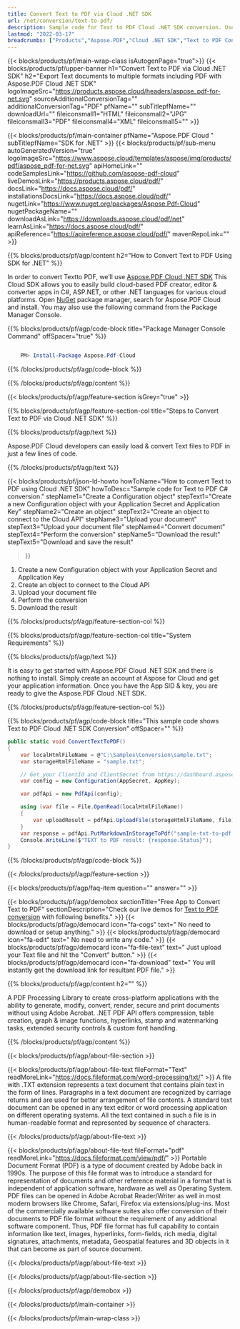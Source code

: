 ```yaml
---
title: Convert Text to PDF via Cloud .NET SDK
url: /net/conversion/text-to-pdf/ 
description: Sample code for Text to PDF Cloud .NET SDK conversion. Use API example code for batch Text files to PDF conversion with Aspose.PDF Cloud.
lastmod: "2022-03-17"
breadcrumbs: ["Products","Aspose.PDF","Cloud .NET SDK","Text to PDF Conversion"]
---
```


{{< blocks/products/pf/main-wrap-class isAutogenPage="true">}}
{{< blocks/products/pf/upper-banner h1="Convert Text to PDF via Cloud .NET SDK" h2="Export Text documents to multiple formats including PDF with Aspose.PDF Cloud .NET SDK" logoImageSrc="https://products.aspose.cloud/headers/aspose_pdf-for-net.svg" sourceAdditionalConversionTag="" additionalConversionTag="PDF" pfName="" subTitlepfName="" downloadUrl="" fileiconsmall1="HTML" fileiconsmall2="JPG" fileiconsmall3="PDF" fileiconsmall4="XML" fileiconsmall5="" >}}

{{< blocks/products/pf/main-container pfName="Aspose.PDF Cloud " subTitlepfName="SDK for .NET" >}}
{{< blocks/products/pf/sub-menu autoGeneratedVersion="true" logoImageSrc="https://www.aspose.cloud/templates/aspose/img/products/pdf/aspose_pdf-for-net.svg" apiHomeLink="" codeSamplesLink="https://github.com/aspose-pdf-cloud" liveDemosLink="https://products.aspose.cloud/pdf/" docsLink="https://docs.aspose.cloud/pdf/" installationsDocsLink="https://docs.aspose.cloud/pdf/" nugetLink="https://www.nuget.org/packages/Aspose.Pdf-Cloud" nugetPackageName="" downloadAsLink="https://downloads.aspose.cloud/pdf/net" learnAsLink="https://docs.aspose.cloud/pdf/" apiReference="https://apireference.aspose.cloud/pdf/" mavenRepoLink="" >}}

{{% blocks/products/pf/agp/content h2="How to Convert Text to PDF Using SDK for .NET" %}}

 In order to convert Textto PDF, we’ll use
 [Aspose.PDF Cloud .NET SDK](https://products.aspose.cloud/pdf/net/)
 This Cloud SDK allows you to easily build cloud-based PDF creator, editor & converter apps in C#, ASP.NET, or other .NET languages for various cloud platforms. Open
 [NuGet](https://www.nuget.org/packages/Aspose.Pdf-Cloud)
 package manager, search for
 Aspose.PDF Cloud
 and install. You may also use the following command from the Package Manager Console.

{{% blocks/products/pf/agp/code-block title="Package Manager Console Command" offSpacer="true" %}}

```powershell

    PM> Install-Package Aspose.Pdf-Cloud 

```

{{% /blocks/products/pf/agp/code-block %}}

{{% /blocks/products/pf/agp/content %}}

{{< blocks/products/pf/agp/feature-section isGrey="true" >}}

{{% blocks/products/pf/agp/feature-section-col title="Steps to Convert Text to PDF via Cloud .NET SDK" %}}

{{% blocks/products/pf/agp/text %}}

 Aspose.PDF Cloud developers can easily load & convert Text files to PDF in just a few lines of code.

{{% /blocks/products/pf/agp/text %}}

{{< blocks/products/pf/json-ld-howto howToName="How to convert Text to PDF using Cloud .NET SDK" howToDesc="Sample code for Text to PDF C# conversion."
    stepName1="Create a Configuration object" stepText1="Create a new Configuration object with your Application Secret and Application Key"
    stepName2="Create an object" stepText2="Create an object to connect to the Cloud API"
    stepName3="Upload your document" stepText3="Upload your document file"
    stepName4="Convert document" stepText4="Perform the conversion"
    stepName5="Download the result" stepText5="Download and save the result"
>}}

1. Create a new Configuration object with your Application Secret and Application Key
1. Create an object to connect to the Cloud API
1. Upload your document file
1. Perform the conversion
1. Download the result

{{% /blocks/products/pf/agp/feature-section-col %}}

{{% blocks/products/pf/agp/feature-section-col title="System Requirements" %}}

{{% blocks/products/pf/agp/text %}}

It is easy to get started with Aspose.PDF Cloud .NET SDK and there is nothing to install. Simply create an account at Aspose for Cloud and get your application information. Once you have the App SID & key, you are ready to give the Aspose.PDF Cloud .NET SDK.

{{% /blocks/products/pf/agp/feature-section-col %}}

{{% blocks/products/pf/agp/code-block title="This sample code shows Text to PDF Cloud .NET SDK Conversion" offSpacer="" %}}

```cs
public static void ConvertTextToPDF()
{
    var localHtmlFileName = @"C:\Samples\Conversion\sample.txt";
    var storageHtmlFileName = "sample.txt";

    // Get your ClientId and ClientSecret from https://dashboard.aspose.cloud (free registration required).
    var config = new Configuration(AppSecret, AppKey);

    var pdfApi = new PdfApi(config);

    using (var file = File.OpenRead(localHtmlFileName))
    {
        var uploadResult = pdfApi.UploadFile(storageHtmlFileName, file);
    }
    var response = pdfApi.PutMarkdownInStorageToPdf("sample-txt-to-pdf.pdf", storageHtmlFileName);
    Console.WriteLine($"TEXT to PDF result: {response.Status}");
}
```

{{% /blocks/products/pf/agp/code-block %}}

{{< /blocks/products/pf/agp/feature-section >}}

{{< blocks/products/pf/agp/faq-item question="" answer="" >}}

<!-- aboutfile Starts -->

{{< blocks/products/pf/agp/demobox sectionTitle="Free App to Convert Text to PDF" sectionDescription="Check our live demos for [Text to PDF conversion](https://products.aspose.app/pdf/conversion/txt-to-pdf) with following benefits." >}}
{{< blocks/products/pf/agp/democard icon="fa-cogs" text=" No need to download or setup anything." >}}
{{< blocks/products/pf/agp/democard icon="fa-edit" text=" No need to write any code." >}}
{{< blocks/products/pf/agp/democard icon="fa-file-text" text=" Just upload your Text file and hit the \"Convert\" button." >}}
{{< blocks/products/pf/agp/democard icon="fa-download" text=" You will instantly get the download link for resultant PDF file." >}}

{{% blocks/products/pf/agp/content h2="" %}}

A PDF Processing Library to create cross-platform applications with the ability to generate, modify, convert, render, secure and print documents without using Adobe Acrobat. .NET PDF API offers compression, table creation, graph & image functions, hyperlinks, stamp and watermarking tasks, extended security controls & custom font handling.

{{% /blocks/products/pf/agp/content %}}

{{< blocks/products/pf/agp/about-file-section >}}

{{< blocks/products/pf/agp/about-file-text fileFormat="Text" readMoreLink="https://docs.fileformat.com/word-processing/txt/" >}}
A file with .TXT extension represents a text document that contains plain text in the form of lines. Paragraphs in a text document are recognized by carriage returns and are used for better arrangement of file contents. A standard text document can be opened in any text editor or word processing application on different operating systems. All the text contained in such a file is in human-readable format and represented by sequence of characters.


{{< /blocks/products/pf/agp/about-file-text >}}

{{< blocks/products/pf/agp/about-file-text fileFormat="pdf" readMoreLink="https://docs.fileformat.com/view/pdf/" >}}
Portable Document Format (PDF) is a type of document created by Adobe back in 1990s. The purpose of this file format was to introduce a standard for representation of documents and other reference material in a format that is independent of application software, hardware as well as Operating System. PDF files can be opened in Adobe Acrobat Reader/Writer as well in most modern browsers like Chrome, Safari, Firefox via extensions/plug-ins. Most of the commercially available software suites also offer conversion of their documents to PDF file format without the requirement of any additional software component. Thus, PDF file format has full capability to contain information like text, images, hyperlinks, form-fields, rich media, digital signatures, attachments, metadata, Geospatial features and 3D objects in it that can become as part of source document.

{{< /blocks/products/pf/agp/about-file-text >}}

{{< /blocks/products/pf/agp/about-file-section >}}

{{< /blocks/products/pf/agp/demobox >}}

<!-- aboutfile Ends -->

{{< /blocks/products/pf/main-container >}}

{{< /blocks/products/pf/main-wrap-class >}}
